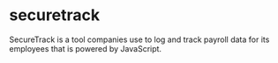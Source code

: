 # securetrack
SecureTrack is a tool companies use to log and track payroll data for its employees that is powered by JavaScript. 
